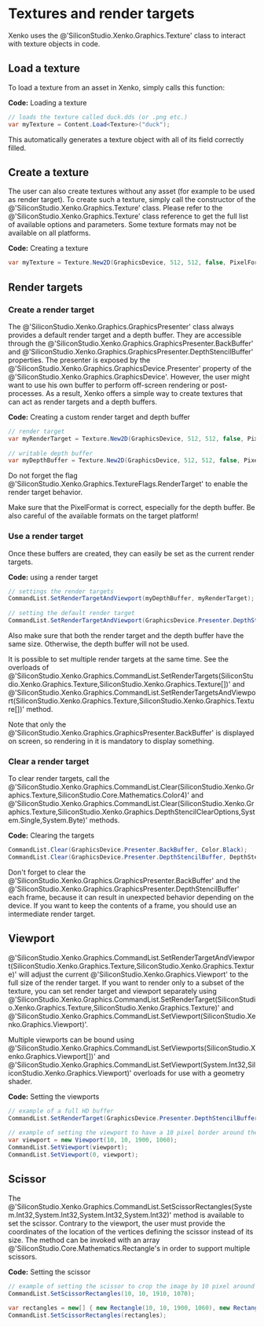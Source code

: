 # Textures and render targets

Xenko uses the @'SiliconStudio.Xenko.Graphics.Texture' class to interact with texture objects in code.

## Load a texture

To load a texture from an asset in Xenko, simply calls this function:

**Code:** Loading a texture

```cs
// loads the texture called duck.dds (or .png etc.)
var myTexture = Content.Load<Texture>("duck");
```

This automatically generates a texture object with all of its field correctly filled.

## Create a texture

The user can also create textures without any asset (for example to be used as render target). To create such a texture, simply call the constructor of the @'SiliconStudio.Xenko.Graphics.Texture' class. Please refer to the @'SiliconStudio.Xenko.Graphics.Texture' class reference to get the full list of available options and parameters. Some texture formats may not be available on all platforms.

**Code:** Creating a texture

```cs
var myTexture = Texture.New2D(GraphicsDevice, 512, 512, false, PixelFormat.R8G8B8A8_UNorm, TextureFlags.ShaderResource);
```

## Render targets

### Create a render target

The @'SiliconStudio.Xenko.Graphics.GraphicsPresenter' class always provides a default render target and a depth buffer. They are accessible through the @'SiliconStudio.Xenko.Graphics.GraphicsPresenter.BackBuffer' and @'SiliconStudio.Xenko.Graphics.GraphicsPresenter.DepthStencilBuffer' properties. The presenter is exposed by the @'SiliconStudio.Xenko.Graphics.GraphicsDevice.Presenter' property of the @'SiliconStudio.Xenko.Graphics.GraphicsDevice'. However, the user might want to use his own buffer to perform off-screen rendering or post-processes. As a result, Xenko offers a simple way to create textures that can act as render targets and a depth buffers.

**Code:** Creating a custom render target and depth buffer

```cs
// render target
var myRenderTarget = Texture.New2D(GraphicsDevice, 512, 512, false, PixelFormat.R8G8B8A8_UNorm, TextureFlags.ShaderResource | TextureFlags.RenderTarget);
 
// writable depth buffer
var myDepthBuffer = Texture.New2D(GraphicsDevice, 512, 512, false, PixelFormat.D16_UNorm, TextureFlags.DepthStencil);
```

Do not forget the flag @'SiliconStudio.Xenko.Graphics.TextureFlags.RenderTarget' to enable the render target behavior.

Make sure that the PixelFormat is correct, especially for the depth buffer. Be also careful of the available formats on the target platform!

### Use a render target

Once these buffers are created, they can easily be set as the current render targets.

**Code:** using a render target

```cs
// settings the render targets
CommandList.SetRenderTargetAndViewport(myDepthBuffer, myRenderTarget);
 
// setting the default render target
CommandList.SetRenderTargetAndViewport(GraphicsDevice.Presenter.DepthStencilBuffer, GraphicsDevice.Presenter.BackBuffer);
```

Also make sure that both the render target and the depth buffer have the same size. Otherwise, the depth buffer will not be used.

It is possible to set multiple render targets at the same time. See the overloads of @'SiliconStudio.Xenko.Graphics.CommandList.SetRenderTargets(SiliconStudio.Xenko.Graphics.Texture,SiliconStudio.Xenko.Graphics.Texture[])' and @'SiliconStudio.Xenko.Graphics.CommandList.SetRenderTargetsAndViewport(SiliconStudio.Xenko.Graphics.Texture,SiliconStudio.Xenko.Graphics.Texture[])' method.

Note that only the @'SiliconStudio.Xenko.Graphics.GraphicsPresenter.BackBuffer' is displayed on screen, so rendering in it is mandatory to display something.

### Clear a render target

To clear render targets, call the @'SiliconStudio.Xenko.Graphics.CommandList.Clear(SiliconStudio.Xenko.Graphics.Texture,SiliconStudio.Core.Mathematics.Color4)' and @'SiliconStudio.Xenko.Graphics.CommandList.Clear(SiliconStudio.Xenko.Graphics.Texture,SiliconStudio.Xenko.Graphics.DepthStencilClearOptions,System.Single,System.Byte)' methods.

**Code:** Clearing the targets

```cs
CommandList.Clear(GraphicsDevice.Presenter.BackBuffer, Color.Black);
CommandList.Clear(GraphicsDevice.Presenter.DepthStencilBuffer, DepthStencilClearOptions.DepthBuffer); // only clear the depth buffer
```


Don't forget to clear the @'SiliconStudio.Xenko.Graphics.GraphicsPresenter.BackBuffer' and the @'SiliconStudio.Xenko.Graphics.GraphicsPresenter.DepthStencilBuffer' each frame, because it can result in unexpected behavior depending on the device. If you want to keep the contents of a frame, you should use an intermediate render target.

## Viewport

@'SiliconStudio.Xenko.Graphics.CommandList.SetRenderTargetAndViewport(SiliconStudio.Xenko.Graphics.Texture,SiliconStudio.Xenko.Graphics.Texture)' will adjust the current @'SiliconStudio.Xenko.Graphics.Viewport' to the full size of the render target.
If you want to render only to a subset of the texture, you can set render target and viewport separately using @'SiliconStudio.Xenko.Graphics.CommandList.SetRenderTarget(SiliconStudio.Xenko.Graphics.Texture,SiliconStudio.Xenko.Graphics.Texture)' and @'SiliconStudio.Xenko.Graphics.CommandList.SetViewport(SiliconStudio.Xenko.Graphics.Viewport)'.

Multiple viewports can be bound using @'SiliconStudio.Xenko.Graphics.CommandList.SetViewports(SiliconStudio.Xenko.Graphics.Viewport[])' and @'SiliconStudio.Xenko.Graphics.CommandList.SetViewport(System.Int32,SiliconStudio.Xenko.Graphics.Viewport)' overloads for use with a geometry shader.

**Code:** Setting the viewports

```cs
// example of a full HD buffer
CommandList.SetRenderTarget(GraphicsDevice.Presenter.DepthStencilBuffer, GraphicsDevice.Presenter.BackBuffer); // no viewport set
 
// example of setting the viewport to have a 10 pixel border around the image in a full hd buffer (1920x1080)
var viewport = new Viewport(10, 10, 1900, 1060);
CommandList.SetViewport(viewport);
CommandList.SetViewport(0, viewport);
```


## Scissor

The @'SiliconStudio.Xenko.Graphics.CommandList.SetScissorRectangles(System.Int32,System.Int32,System.Int32,System.Int32)' method is available to set the scissor. Contrary to the viewport, the user must provide the coordinates of the location of the vertices defining the scissor instead of its size. The method can be invoked with an array @'SiliconStudio.Core.Mathematics.Rectangle's in order to support multiple scissors.

**Code:** Setting the scissor

```cs
// example of setting the scissor to crop the image by 10 pixel around it in a full hd buffer (1920x1080)
CommandList.SetScissorRectangles(10, 10, 1910, 1070);
 
var rectangles = new[] { new Rectangle(10, 10, 1900, 1060), new Rectangle(0, 0, 256, 256) };
CommandList.SetScissorRectangles(rectangles);
```

